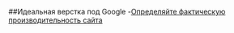 ##Идеальная верстка под Google
-[Определяйте фактическую производительность сайта](https://pagespeed.web.dev/)



